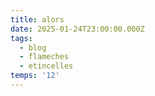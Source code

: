 ```yaml
---
title: alors
date: 2025-01-24T23:00:00.000Z
tags:
  - blog
  - flameches
  - etincelles
temps: '12'
---
```


